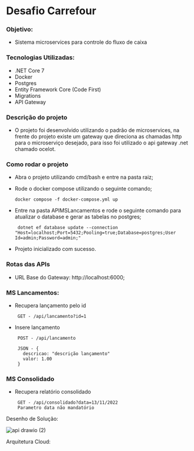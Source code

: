 # Desafio Carrefour

### Objetivo: 
 - Sistema microservices para controle do fluxo de caixa
 
### Tecnologias Utilizadas:
 - .NET Core 7
 - Docker
 - Postgres
 - Entity Framework Core (Code First)
 - Migrations
 - API Gateway
 
### Descrição do projeto
 - O projeto foi desenvolvido utilizando o padrão de microservices, na frente do projeto existe um gateway que direciona as chamadas http para o microserviço desejado, para isso foi utilizado o api gateway .net chamado ocelot.

### Como rodar o projeto
 -  Abra o projeto utilizando cmd/bash e entre na pasta raiz;
 -  Rode o docker compose utilizando o seguinte comando;
 
        docker compose -f docker-compose.yml up
 
 - Entre na pasta APIMSLancamentos e rode o seguinte comando para atualizar o database e gerar as tabelas no postgres;
  
        dotnet ef database update --connection "Host=localhost;Port=5432;Pooling=true;Database=postgres;User Id=admin;Password=admin;"
 
 - Projeto inicializado com sucesso.
 
### Rotas das APIs
 - URL Base do Gateway: http://localhost:6000;
 
### MS Lancamentos:

- Recupera lançamento pelo id

       GET - /api/lancamento?id=1
       
- Insere lançamento 

       POST - /api/lancamento
       
       JSON - {
         descricao: "descrição lançamento"
         valor: 1.00
       }
       
### MS Consolidado

- Recupera relatório consolidado

       GET - /api/consolidado?data=13/11/2022
       Parametro data não mandatório
       
Desenho de Solução:

![api drawio (2)](https://user-images.githubusercontent.com/42881020/201563412-7fcdb6a1-27c7-4c46-89ad-e91cce131d5e.png)


Arquitetura Cloud:
